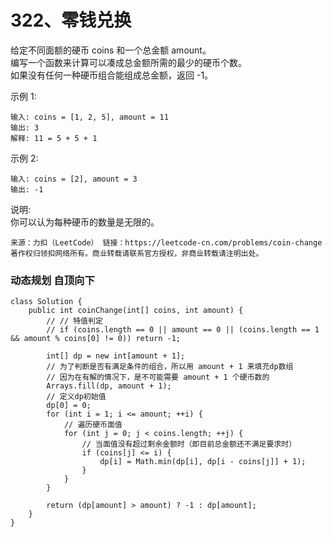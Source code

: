 322、零钱兑换
===
给定不同面额的硬币 coins 和一个总金额 amount。<br>
编写一个函数来计算可以凑成总金额所需的最少的硬币个数。<br>
如果没有任何一种硬币组合能组成总金额，返回 -1。<br>

示例 1:<br>
```
输入: coins = [1, 2, 5], amount = 11
输出: 3 
解释: 11 = 5 + 5 + 1
```
示例 2:<br>
```
输入: coins = [2], amount = 3
输出: -1
```
说明:<br>
你可以认为每种硬币的数量是无限的。<br>

``
来源：力扣（LeetCode）
链接：https://leetcode-cn.com/problems/coin-change
著作权归领扣网络所有。商业转载请联系官方授权，非商业转载请注明出处。
``

### 动态规划  自顶向下
```
class Solution { 
    public int coinChange(int[] coins, int amount) {
        // // 特值判定
        // if (coins.length == 0 || amount == 0 || (coins.length == 1 && amount % coins[0] != 0)) return -1;

        int[] dp = new int[amount + 1];
        // 为了判断是否有满足条件的组合，所以用 amount + 1 来填充dp数组
        // 因为在有解的情况下，是不可能需要 amount + 1 个硬币数的
        Arrays.fill(dp, amount + 1);
        // 定义dp初始值
        dp[0] = 0;
        for (int i = 1; i <= amount; ++i) {
            // 遍历硬币面值
            for (int j = 0; j < coins.length; ++j) {
                // 当面值没有超过剩余金额时（即目前总金额还不满足要求时）
                if (coins[j] <= i) {
                    dp[i] = Math.min(dp[i], dp[i - coins[j]] + 1);
                }
            }
        }

        return (dp[amount] > amount) ? -1 : dp[amount];
    }
}
```
